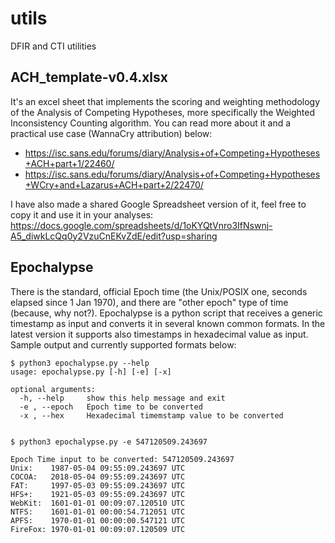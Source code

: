 # utils
DFIR and CTI utilities

## ACH_template-v0.4.xlsx
It's an excel sheet that implements the scoring and weighting methodology of the Analysis of Competing Hypotheses, more specifically the Weighted Inconsistency Counting algorithm. You can read more about it and a practical use case (WannaCry attribution) below:
- https://isc.sans.edu/forums/diary/Analysis+of+Competing+Hypotheses+ACH+part+1/22460/
- https://isc.sans.edu/forums/diary/Analysis+of+Competing+Hypotheses+WCry+and+Lazarus+ACH+part+2/22470/

I have also made a shared Google Spreadsheet version of it, feel free to copy it and use it in your analyses:
https://docs.google.com/spreadsheets/d/1oKYQtVnro3IfNswnj-A5_diwkLcQq0y2VzuCnEKvZdE/edit?usp=sharing

## Epochalypse
There is the standard, official Epoch time (the Unix/POSIX one, seconds elapsed since 1 Jan 1970), and there are "other epoch" type of time (because, why not?). Epochalypse is a python script that receives a generic timestamp as input and converts it in several known common formats. In the latest version it supports also timestamps in hexadecimal value as input.
Sample output and currently supported formats below:
```
$ python3 epochalypse.py --help
usage: epochalypse.py [-h] [-e] [-x]

optional arguments:
  -h, --help     show this help message and exit
  -e , --epoch   Epoch time to be converted
  -x , --hex     Hexadecimal timemstamp value to be converted


$ python3 epochalypse.py -e 547120509.243697

Epoch Time input to be converted: 547120509.243697
Unix:    1987-05-04 09:55:09.243697 UTC
COCOA:   2018-05-04 09:55:09.243697 UTC
FAT:     1997-05-03 09:55:09.243697 UTC
HFS+:    1921-05-03 09:55:09.243697 UTC
WebKit:  1601-01-01 00:09:07.120510 UTC
NTFS:    1601-01-01 00:00:54.712051 UTC
APFS:    1970-01-01 00:00:00.547121 UTC
FireFox: 1970-01-01 00:09:07.120509 UTC
```
